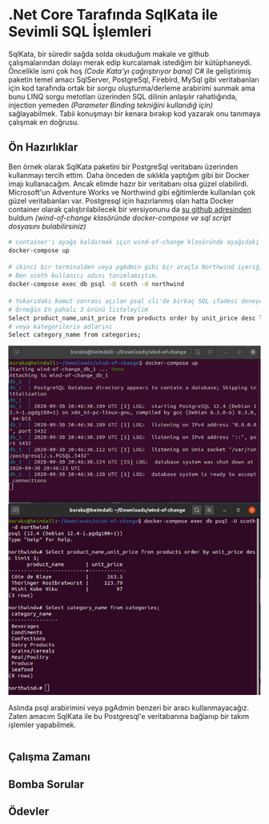 # .Net Core Tarafında SqlKata ile Sevimli SQL İşlemleri

SqlKata, bir süredir sağda solda okuduğum makale ve github çalışmalarından dolayı merak edip kurcalamak istediğim bir kütüphaneydi. Öncelikle ismi çok hoş _(Code Kata'yı çağrıştırıyor bana)_ C# ile geliştirimiş paketin temel amacı SqlServer, PostgreSql, Firebird, MySql gibi veritabanları için kod tarafında ortak bir sorgu oluşturma/derleme arabirimi sunmak ama bunu LINQ sorgu metotları üzerinden SQL dilinin anlaşılır rahatlığında, injection yemeden _(Parameter Binding tekniğini kullandığ için)_ sağlayabilmek. Tabii konuşmayı bir kenara bırakıp kod yazarak onu tanımaya çalışmak en doğrusu.

## Ön Hazırlıklar

Ben örnek olarak SqlKata paketini bir PostgreSql veritabanı üzerinden kullanmayı tercih ettim. Daha önceden de sıklıkla yaptığım gibi bir Docker imajı kullanacağım. Ancak elimde hazır bir veritabanı olsa güzel olabilirdi. Microsoft'un Adventure Works ve Northwind gibi eğitimlerde kullanılan çok güzel veritabanları var. Postgresql için hazırlanmış olan hatta Docker container olarak çalıştırılabilecek bir versiyonunu da [şu github adresinden](https://github.com/pthom/northwind_psql) buldum _(wind-of-change klasöründe docker-compose ve sql script dosyasını bulabilirsiniz)_

```bash
# container'ı ayağa kaldırmak için wind-of-change klasöründe aşağıdaki terminal komutunu kullanabiliriz
docker-compose up

# ikinci bir terminalden veya pgAdmin gibi bir araçla Northwind içeriğine bakabiliriz
# Ben scoth kullanıcı adını tanımlamıştım.
docker-compose exec db psql -U scoth -d northwind

# Yukarıdaki komut sonrası açılan psql cli'de birkaç SQL ifadesi deneyebiliriz
# Örneğin En pahalı 3 ürünü listeleylim
Select product_name,unit_price from products order by unit_price desc limit 3;
# veya kategorilerin adlarını
Select category_name from categories;
```

![Screenshot_01.png](./assets/Screenshot_01.png)

Aslında psql arabirimini veya pgAdmin benzeri bir aracı kullanmayacağız. Zaten amacım SqlKata ile bu Postgresql'e veritabanına bağlanıp bir takım işlemler yapabilmek.

```bash

```

## Çalışma Zamanı

## Bomba Sorular

## Ödevler